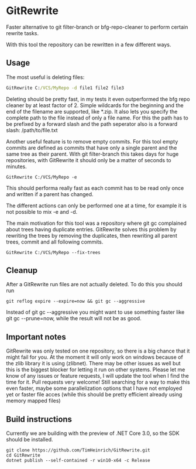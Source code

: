 # GitRewrite
Faster alternative to git filter-branch or bfg-repo-cleaner to perform certain rewrite tasks.

With this tool the repository can be rewritten in a few different ways. 

## Usage
The most useful is deleting files:
```cmd
GitRewrite C:/VCS/MyRepo -d file1 file2 file3
```
Deleting should be pretty fast, in my tests it even outperformed the bfg repo cleaner by at least factor of 2. 
Simple wildcards for the beginning and the end of the filename are supported, like &ast;.zip.
It also lets you specify the complete path to the file instead of only a file name. 
For this the path has to be prefixed by a forward slash and the path seperator also is a forward slash: /path/to/file.txt

Another useful feature is to remove empty commits. 
For this tool empty commits are defined as commits that have only a single parent and the same tree as their parent.
With git filter-branch this takes days for huge repositories, with GitRewrite it should only be a matter of seconds to minutes.
```
GitRewrite C:/VCS/MyRepo -e
```
This should performa really fast as each commit has to be read only once and written if a parent has changed.

The different actions can only be performed one at a time, for example it is not possible to mix -e and -d.

The main motivation for this tool was a repository where git gc complained about trees having duplicate entries. 
GitRewrite solves this problem by rewriting the trees by removing the duplicates, then rewriting all parent trees, commit and all following commits.
```
GitRewrite C:/VCS/MyRepo --fix-trees
```

## Cleanup
After a GitRewrite run files are not actually deleted. To do this you should run
```
git reflog expire --expire=now && git gc --aggressive
```
Instead of git gc --aggressive you might want to use something faster like git gc --prune=now, while the result will not be as good.

## Important notes
GitRewrite was only tested on one repository, so there is a big chance that it might fail for you. At the moment it will only work on windows because of the zlib library it is using (zlibnet). There may be other issues as well but this is the biggest blocker for letting it run on other systems.
Please let me know of any issues or feature requests, I will update the tool when I find the time for it. Pull requests very welcome! Still searching for a way to make this even faster, maybe some parallelization options that I have not employed yet or faster file acces (while this should be pretty efficient already using memory mapped files)

## Build instructions
Currently we are building with the preview of .NET Core 3.0, so the SDK should be installed.
```
git clone https://github.com/TimHeinrich/GitRewrite.git
cd GitRewrite
dotnet publish --self-contained -r win10-x64 -c Release 
```
